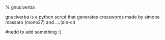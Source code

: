 % gnuciverba

gnuciverba is a python script that generates crosswords
made by simone massaro (mone27) and ....(ale-ci)

#nedd to add something :(

